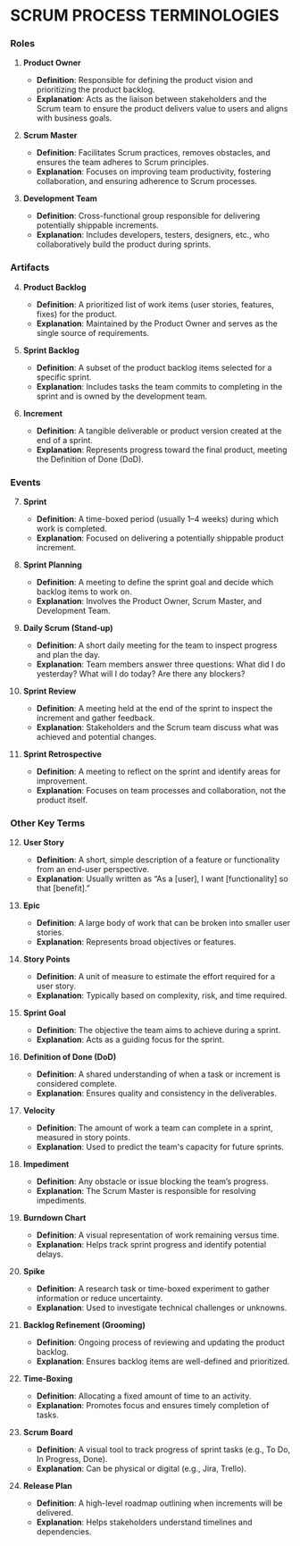 # SCRUM PROCESS TERMINOLOGIES

### **Roles**
1. **Product Owner**
    - **Definition**: Responsible for defining the product vision and prioritizing the product backlog.
    - **Explanation**: Acts as the liaison between stakeholders and the Scrum team to ensure the product delivers value to users and aligns with business goals.

2. **Scrum Master**
    - **Definition**: Facilitates Scrum practices, removes obstacles, and ensures the team adheres to Scrum principles.
    - **Explanation**: Focuses on improving team productivity, fostering collaboration, and ensuring adherence to Scrum processes.

3. **Development Team**
    - **Definition**: Cross-functional group responsible for delivering potentially shippable increments.
    - **Explanation**: Includes developers, testers, designers, etc., who collaboratively build the product during sprints.

### **Artifacts**
4. **Product Backlog**
    - **Definition**: A prioritized list of work items (user stories, features, fixes) for the product.
    - **Explanation**: Maintained by the Product Owner and serves as the single source of requirements.

5. **Sprint Backlog**
    - **Definition**: A subset of the product backlog items selected for a specific sprint.
    - **Explanation**: Includes tasks the team commits to completing in the sprint and is owned by the development team.

6. **Increment**
    - **Definition**: A tangible deliverable or product version created at the end of a sprint.
    - **Explanation**: Represents progress toward the final product, meeting the Definition of Done (DoD).

### **Events**
7. **Sprint**
    - **Definition**: A time-boxed period (usually 1–4 weeks) during which work is completed.
    - **Explanation**: Focused on delivering a potentially shippable product increment.

8. **Sprint Planning**
    - **Definition**: A meeting to define the sprint goal and decide which backlog items to work on.
    - **Explanation**: Involves the Product Owner, Scrum Master, and Development Team.

9. **Daily Scrum (Stand-up)**
    - **Definition**: A short daily meeting for the team to inspect progress and plan the day.
    - **Explanation**: Team members answer three questions: What did I do yesterday? What will I do today? Are there any blockers?

10. **Sprint Review**
    - **Definition**: A meeting held at the end of the sprint to inspect the increment and gather feedback.
    - **Explanation**: Stakeholders and the Scrum team discuss what was achieved and potential changes.

11. **Sprint Retrospective**
    - **Definition**: A meeting to reflect on the sprint and identify areas for improvement.
    - **Explanation**: Focuses on team processes and collaboration, not the product itself.

### **Other Key Terms**
12. **User Story**
    - **Definition**: A short, simple description of a feature or functionality from an end-user perspective.
    - **Explanation**: Usually written as “As a [user], I want [functionality] so that [benefit].”

13. **Epic**
    - **Definition**: A large body of work that can be broken into smaller user stories.
    - **Explanation**: Represents broad objectives or features.

14. **Story Points**
    - **Definition**: A unit of measure to estimate the effort required for a user story.
    - **Explanation**: Typically based on complexity, risk, and time required.

15. **Sprint Goal**
    - **Definition**: The objective the team aims to achieve during a sprint.
    - **Explanation**: Acts as a guiding focus for the sprint.

16. **Definition of Done (DoD)**
    - **Definition**: A shared understanding of when a task or increment is considered complete.
    - **Explanation**: Ensures quality and consistency in the deliverables.

17. **Velocity**
    - **Definition**: The amount of work a team can complete in a sprint, measured in story points.
    - **Explanation**: Used to predict the team's capacity for future sprints.

18. **Impediment**
    - **Definition**: Any obstacle or issue blocking the team’s progress.
    - **Explanation**: The Scrum Master is responsible for resolving impediments.

19. **Burndown Chart**
    - **Definition**: A visual representation of work remaining versus time.
    - **Explanation**: Helps track sprint progress and identify potential delays.

20. **Spike**
    - **Definition**: A research task or time-boxed experiment to gather information or reduce uncertainty.
    - **Explanation**: Used to investigate technical challenges or unknowns.

21. **Backlog Refinement (Grooming)**
    - **Definition**: Ongoing process of reviewing and updating the product backlog.
    - **Explanation**: Ensures backlog items are well-defined and prioritized.

22. **Time-Boxing**
    - **Definition**: Allocating a fixed amount of time to an activity.
    - **Explanation**: Promotes focus and ensures timely completion of tasks.

23. **Scrum Board**
    - **Definition**: A visual tool to track progress of sprint tasks (e.g., To Do, In Progress, Done).
    - **Explanation**: Can be physical or digital (e.g., Jira, Trello).

24. **Release Plan**
    - **Definition**: A high-level roadmap outlining when increments will be delivered.
    - **Explanation**: Helps stakeholders understand timelines and dependencies.


